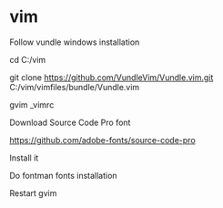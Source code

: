 # vim
Follow vundle windows installation

cd C:/vim

git clone https://github.com/VundleVim/Vundle.vim.git C:/vim/vimfiles/bundle/Vundle.vim

gvim _vimrc

Download Source Code Pro font 

https://github.com/adobe-fonts/source-code-pro

Install it

Do fontman  fonts installation

Restart gvim
